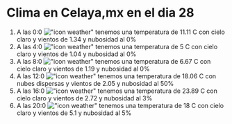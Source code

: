 # Clima en Celaya,mx en el dia 28

1. A las 0:0 !["icon weather"](http://openweathermap.org/img/w/01n.png) tenemos una temperatura de 11.11 C con cielo claro y  vientos de 1.34 y nubosidad al 0%
1. A las 4:0 !["icon weather"](http://openweathermap.org/img/w/01n.png) tenemos una temperatura de 5 C con cielo claro y  vientos de 1.04 y nubosidad al 0%
1. A las 8:0 !["icon weather"](http://openweathermap.org/img/w/01d.png) tenemos una temperatura de 6.67 C con cielo claro y  vientos de 1.19 y nubosidad al 0%
1. A las 12:0 !["icon weather"](http://openweathermap.org/img/w/03d.png) tenemos una temperatura de 18.06 C con nubes dispersas y  vientos de 2.05 y nubosidad al 50%
1. A las 16:0 !["icon weather"](http://openweathermap.org/img/w/01d.png) tenemos una temperatura de 23.89 C con cielo claro y  vientos de 2.72 y nubosidad al 3%
1. A las 20:0 !["icon weather"](http://openweathermap.org/img/w/01n.png) tenemos una temperatura de 18 C con cielo claro y  vientos de 5.1 y nubosidad al 5%
